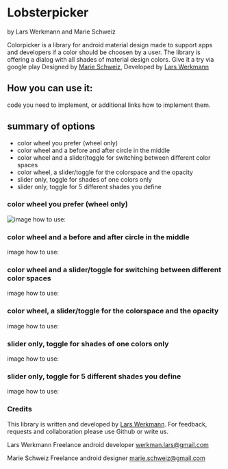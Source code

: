 # Lobsterpicker
by Lars Werkmann and Marie Schweiz

Colorpicker is a library for android material design made to support apps and developers if a color should be choosen by a user. The library is offering a dialog with all shades of material design colors. Give it a try via google play
Designed by <a href="http://dvsty.com">Marie Schweiz</a>, Developed by <a href="https://larswerkman.com">Lars Werkmann</a>

## How you can use it:

code you need to implement, or additional links how to implement them.

## summary of options

* color wheel you prefer (wheel only)
* color wheel and a before and after circle in the middle
* color wheel and a slider/toggle for switching between different color spaces
* color wheel, a slider/toggle for the colorspace and the opacity
* slider only, toggle for shades of one colors only
* slider only,  toggle for 5 different shades you define


### color wheel you prefer (wheel only)

![image](https://drive.google.com/file/d/0B92uq8hW2Ny-MU9BOEJHZnY1eUk)
how to use:

### color wheel and a before and after circle in the middle

image
how to use:

### color wheel and a slider/toggle for switching between different color spaces

image
how to use:

### color wheel, a slider/toggle for the colorspace and the opacity

image
how to use:

### slider only, toggle for shades of one colors only

image
how to use:

### slider only,  toggle for 5 different shades you define

image
how to use:


### Credits
This library is written and developed by <a href="https://larswerkman.com">Lars Werkmann</a>. For feedback, requests and collaboration please use Github or write us. 

Lars Werkmann
Freelance android developer
werkman.lars@gmail.com

Marie Schweiz
Freelance android designer
marie.schweiz@gmail.com